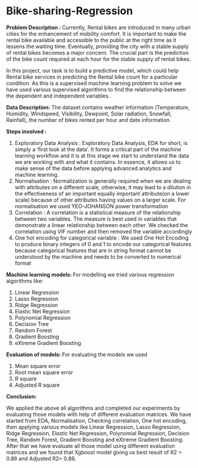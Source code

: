 # Bike-sharing-Regression
<b> Problem Description : </b> Currently, Rental bikes are introduced in many urban cities for the enhancement of mobility comfort. It is important to make the rental bike available and accessible to the public at the right time as it lessens the waiting time. Eventually, providing the city with a stable supply of rental bikes becomes a major concern. The crucial part is the prediction of the bike count required at each hour for the stable supply of rental bikes.

In this project, our task is to build a predictive model, which could help Rental bike services in predicting the Rental bike count for a particular condition. As this is a supervised machine learning problem to solve we have used various supervised algorithms to find the relationship between the dependent and independent variables.

<b> Data Description: </b>
The dataset contains weather information (Temperature, Humidity, Windspeed, Visibility, Dewpoint, Solar radiation, Snowfall, Rainfall), the number of bikes rented per hour and date information.

<b> Steps involved : </b>
1. Exploratory Data Analysis : Exploratory Data Analysis, EDA for short, is simply a ‘first look at the data’. It forms a critical part of the machine learning workflow and it is at this stage we start to understand the data we are working with and what it contains. In essence, it allows us to make sense of the data before applying advanced analytics and machine learning.
2. Normalisation : Normalization is generally required when we are dealing with attributes on a different scale, otherwise, it may lead to a dilution in the effectiveness of an important equally important attribute(on a lower scale) because of other attributes having values on a larger scale. For normalisation we used YEO-JOHANSON power  transformation
3. Correlation : A correlation is a statistical measure of the relationship between two variables. The measure is best used in variables that demonstrate a linear relationship between each other. We checked the correlation using VIF number and  then removed the variable accordingly
4. One hot encoding for categorical variable : We used One Hot Encoding to produce binary integers of 0 and 1 to encode our categorical features because categorical features that are in string format cannot be understood by the machine and needs to be converted to numerical format

<b> Machine learning models: </b>
For modelling we tried various regression algorithms like:
1.	Linear Regression
2.	Lasso Regression
3.	Ridge Regression
4.	Elastic Net Regression
5.	Polynomial Regression
6.	Decision Tree
7.	Random Forest
8.	Gradient Boosting
9.	eXtreme Gradient Boosting

<b> Evaluation of models: </b>
For evaluating the models we used 
1. Mean square error
2. Root mean square error
3. R square
4. Adjusted R square

<b> Conclusion: </b>

We applied the above all algorithms and completed our experiments by  evaluating those models with help of different evaluation matrices. 
We have started from EDA, Normalisation, Checking correlation, One hot encoding, then applying various models like Linear Regression, Lasso Regression, Ridge Regression,  Elastic Net Regression, Polynomial Regression, Decision Tree, Random Forest, Gradient Boosting and eXtreme Gradient Boosting. 
After that we have evaluate all those model using different evaluation matrices and we found that Xgboost model giving us best result of R2 = 0.86  and Adjusted R2= 0.86. 






